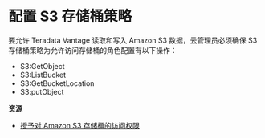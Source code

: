 配置 S3 存储桶策略
==================

要允许 Teradata Vantage 读取和写入 Amazon S3 数据，云管理员必须确保 S3 存储桶策略为允许访问存储桶的角色配置有以下操作：

-   S3:GetObject
-   S3:ListBucket
-   S3:GetBucketLocation
-   S3:putObject

**资源**

-   [授予对 Amazon S3 存储桶的访问权限](https://docs.teradata.com/search/all?query=Access+to+Your+Amazon+S3+Bucket&content-lang=en-US)
